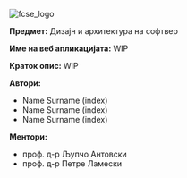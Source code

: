 ![fcse_logo](https://2018.skopje.wordcamp.org/files/2018/09/Logo_FINKI_UKIM_EN.jpg)

**Предмет:** Дизајн и архитектура на софтвер

**Име на веб апликацијата:** WIP

**Краток опис:** WIP

**Автори:**
- Name Surname (index)
- Name Surname (index)
- Name Surname (index)


**Ментори:** 
- проф. д-р Љупчо Антовски
- проф. д-р Петре Ламески
